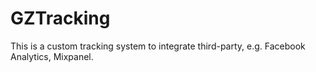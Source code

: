 # GZTracking

This is a custom tracking system to integrate third-party, e.g. Facebook Analytics, Mixpanel.

